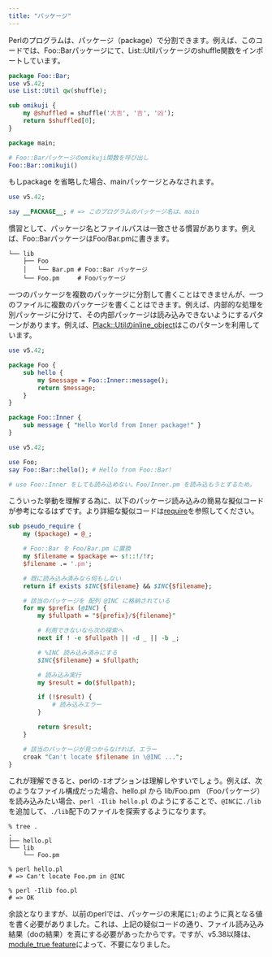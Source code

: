 ```yaml
---
title: "パッケージ"
---
```


Perlのプログラムは、パッケージ（package）で分割できます。例えば、このコードでは、Foo::Barパッケージにて、List::Utilパッケージのshuffle関数をインポートしています。

```perl
package Foo::Bar;
use v5.42;
use List::Util qw(shuffle);

sub omikuji {
    my @shuffled = shuffle('大吉', '吉', '凶');
    return $shuffled[0];
}

package main;

# Foo::Barパッケージのomikuji関数を呼び出し
Foo::Bar::omikuji()
```

もしpackage を省略した場合、mainパッケージとみなされます。

```perl
use v5.42;

say __PACKAGE__; # => このプログラムのパッケージ名は、main
```

慣習として、パッケージ名とファイルパスは一致させる慣習があります。例えば、Foo::BarパッケージはFoo/Bar.pmに書きます。

```shell
└── lib
    ├── Foo
    │   └── Bar.pm # Foo::Bar パッケージ
    └── Foo.pm     # Fooパッケージ
```

一つのパッケージを複数のパッケージに分割して書くことはできませんが、一つのファイルに複数のパッケージを書くことはできます。例えば、内部的な処理を別パッケージに分けて、その内部パッケージは読み込みできないようにするパターンがあります。例えば、[Plack::Utilのinline_object](https://metacpan.org/dist/Plack/source/lib/Plack/Util.pm#L346)はこのパターンを利用しています。

```perl:Foo.pm
use v5.42;

package Foo {
    sub hello {
        my $message = Foo::Inner::message();
        return $message;
    }
}

package Foo::Inner {
    sub message { "Hello World from Inner package!" }
}
```

```perl:hello.pl
use v5.42;

use Foo;
say Foo::Bar::hello(); # Hello from Foo::Bar!

# use Foo::Inner をしても読み込めない。Foo/Inner.pm を読み込もうとするため。
```

こういった挙動を理解する為に、以下のパッケージ読み込みの簡易な擬似コードが参考になるはずです。より詳細な擬似コードは[require](https://perldoc.jp/func/require)を参照してください。

```perl
sub pseudo_require {
    my ($package) = @_;

    # Foo::Bar を Foo/Bar.pm に置換
    my $filename = $package =~ s!::!/!r;
    $filename .= '.pm';

    # 既に読み込み済みなら何もしない
    return if exists $INC{$filename} && $INC{$filename};

    # 該当のパッケージを 配列 @INC に格納されている
    for my $prefix (@INC) {
        my $fullpath = "${prefix}/${filename}"

        # 利用できないなら次の探索へ
        next if ! -e $fullpath || -d _ || -b _;

        # %INC 読み込み済みにする
        $INC{$filename} = $fullpath;

        # 読み込み実行
        my $result = do($fullpath);

        if (!$result) {
            # 読み込みエラー
        }

        return $result;
    }

    # 該当のパッケージが見つからなければ、エラー
    croak "Can't locate $filename in \@INC ...";
}
```

これが理解できると、perlの`-I`オプションは理解しやすいでしょう。例えば、次のようなファイル構成だった場合、hello.pl から lib/Foo.pm （Fooパッケージ）を読み込みたい場合、`perl -Ilib hello.pl` のようにすることで、`@INC`に`./lib`を追加して、`./lib`配下のファイルを探索するようになります。

```shell
% tree .
.
├── hello.pl
└── lib
    └── Foo.pm

% perl hello.pl
# => Can't locate Foo.pm in @INC

% perl -Ilib foo.pl
# => OK
```

余談となりますが、以前のperlでは、パッケージの末尾に`1;`のように真となる値を書く必要がありました。これは、上記の疑似コードの通り、ファイル読み込み結果（doの結果）を真にする必要があったからです。ですが、v5.38以降は、[module_true feature](https://metacpan.org/pod/feature#The-%27module_true%27-feature)によって、不要になりました。

